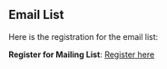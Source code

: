 ## Email List

Here is the registration for the email list:

**Register for Mailing List**: [Register here](https://forms.gle/qUxCU7nkzQcfqa4M7)


